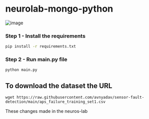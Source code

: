 # neurolab-mongo-python

![image](https://user-images.githubusercontent.com/57321948/196933065-4b16c235-f3b9-4391-9cfe-4affcec87c35.png)

### Step 1 - Install the requirements

```bash
pip install -r requirements.txt
```

### Step 2 - Run main.py file

```bash
python main.py
```

## To download the dataset the URL
``` 
wget https://raw.githubusercontent.com/avnyadav/sensor-fault-detection/main/aps_failure_training_set1.csv

```

These changes made in the neuros-lab